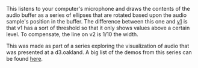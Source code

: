 This listens to your computer's microphone and draws the contents of the audio buffer as a series of ellipses that are rotated based upon the audio sample's position in the buffer. The difference between this one and <a href='http://bl.ocks.org/alexmacy/455d69e7617c0c7c60ba3b55fedb21e2'>v1</a> is that v1 has a sort of threshold so that it only shows values above a certain level. To compensate, the line on v2 is 1/10 the width.

This was made as part of a series exploring the visualization of audio that was presented at a d3.oakland. A big list of the demos from this series can be found <a href="https://alexmacy.github.io/d3.oakland" target="_blank">here</a>.